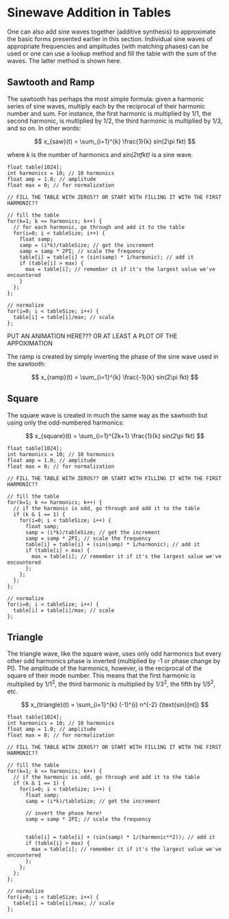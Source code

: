 # Sinewave Addition in Tables

One can also add sine waves together (additive synthesis) to approximate the basic forms presented earlier in this section. Individual sine waves of appropriate frequencies and amplitudes (with matching phases) can be used or one can use a lookup method and fill the table with the sum of the waves. The latter method is shown here.

## Sawtooth and Ramp

The sawtooth has perhaps the most simple formula: given a harmonic series of sine waves, multiply each by the reciprocal of their harmonic number and sum. For instance, the first harmonic is multiplied by 1/1, the second harmonic, is multiplied by 1/2, the third harmonic is multiplied by 1/3, and so on. In other words:

$$
  x_{saw}(t) = \sum_{i=1}^{k} \frac{1}{k} sin(2\pi fkt)
$$

where _k_ is the number of harmonics and _sin(2πfkt)_ is a sine wave.

```
float table[1024];
int harmonics = 10; // 10 harmonics
float amp = 1.0; // amplitude
float max = 0; // for normalization

// FILL THE TABLE WITH ZEROS?? OR START WITH FILLING IT WITH THE FIRST HARMONIC??

// fill the table
for(k=1; k <= harmonics; k++) {
  // for each harmonic, go through and add it to the table
  for(i=0; i < tableSize; i++) {
    float samp;
    samp = (i*k)/tableSize; // get the increment
    samp = samp * 2PI; // scale the frequency
    table[i] = table[i] + (sin(samp) * 1/harmonic); // add it
    if (table[i] > max) {
      max = table[i]; // remember it if it's the largest value we've encountered
    }
  };
};

// normalize
for(i=0; i < tableSize; i++) {
  table[i] = table[i]/max; // scale
};

```

PUT AN ANIMATION HERE??? OR AT LEAST A PLOT OF THE APPOXIMATION

The ramp is created by simply inverting the phase of the sine wave used in the sawtooth:

$$
  x_{ramp}(t) = \sum_{i=1}^{k} \frac{-1}{k} sin(2\pi fkt)
$$

## Square

The square wave is created in much the same way as the sawtooth but using only the odd-numbered harmonics:

$$
  x_{square}(t) = \sum_{i=1}^{2k+1} \frac{1}{k} sin(2\pi fkt)
$$

```
float table[1024];
int harmonics = 10; // 10 harmonics
float amp = 1.0; // amplitude
float max = 0; // for normalization

// FILL THE TABLE WITH ZEROS?? OR START WITH FILLING IT WITH THE FIRST HARMONIC??

// fill the table
for(k=1; k <= harmonics; k++) {
  // if the harmonic is odd, go through and add it to the table
  if (k & 1 == 1) {
    for(i=0; i < tableSize; i++) {
      float samp;
      samp = (i*k)/tableSize; // get the increment
      samp = samp * 2PI; // scale the frequency
      table[i] = table[i] + (sin(samp) * 1/harmonic); // add it
      if (table[i] > max) {
        max = table[i]; // remember it if it's the largest value we've encountered
      };
    };
  };
};

// normalize
for(i=0; i < tableSize; i++) {
  table[i] = table[i]/max; // scale
};

```

## Triangle

The triangle wave, like the square wave, uses only odd harmonics but every other odd harmonics phase is inverted (multiplied by -1 or phase change by PI). The amplitude of the harmonics, however, is the reciprocal of the square of their mode number. This means that the first harmonic is multiplied by 1/1<sup>2</sup>, the third harmonic is multiplied by 1/3<sup>2</sup>, the fifth by 1/5<sup>2</sup>, etc.

$$
  x_{triangle}(t) = \sum_{i=1}^{k} (-1)^{i} n^{-2} (\text{sin}[nt])
$$

```
float table[1024];
int harmonics = 10; // 10 harmonics
float amp = 1.0; // amplitude
float max = 0; // for normalization

// FILL THE TABLE WITH ZEROS?? OR START WITH FILLING IT WITH THE FIRST HARMONIC??

// fill the table
for(k=1; k <= harmonics; k++) {
  // if the harmonic is odd, go through and add it to the table
  if (k & 1 == 1) {
    for(i=0; i < tableSize; i++) {
      float samp;
      samp = (i*k)/tableSize; // get the increment

      // invert the phase here!
      samp = samp * 2PI; // scale the frequency


      table[i] = table[i] + (sin(samp) * 1/(harmonic**2)); // add it
      if (table[i] > max) {
        max = table[i]; // remember it if it's the largest value we've encountered
      };
    };
  };
};

// normalize
for(i=0; i < tableSize; i++) {
  table[i] = table[i]/max; // scale
};

```
